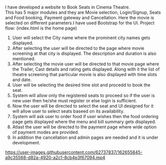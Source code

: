 
I have developed a website to Book Seats in Cinema Theatre.  
This has 5 major modules and they are Movie selection, Login/Signup, Seats and Food booking, Payment gateway and Cancellation. Here the movie is selected on different parameters.I have used Bootstrap for the UI.
Project flow: (index.html is the home page)
1. User will select the City name where the prominent city names gets displayed.
2. After selecting the user will be directed to the page where movie screening at that city is displayed. The description and duration is also mentioned.
3. After selecting the movie user will be directed to that movie page where the Trailer, Cast details and rating gets displayed. Along with it the list of theatre screening that particular movie is also displayed with time slots and date.
4. User will be selecting the desired time slot and procedd to book the seat.
5. System will allow only the registered seats to proceed so if the user is new user then he/she must register or else login is sufficient.
6. Now the user will be directed to select the seat and UI designed for it will allow user to select seats baseed on its availability.
7. System will ask user to order food if user wishes then the food ordering page gets displayed where the menu and bill summary gets displayed.
8. Atlast the user will be directed to the payment page where wide option of payment modes are provided.
9. In addition the cancellation and admin pages are needed and it is under development.



https://user-images.githubusercontent.com/62737837/162655845-a9c35568-d82a-4920-a2c1-8cb4e3f67094.mp4

